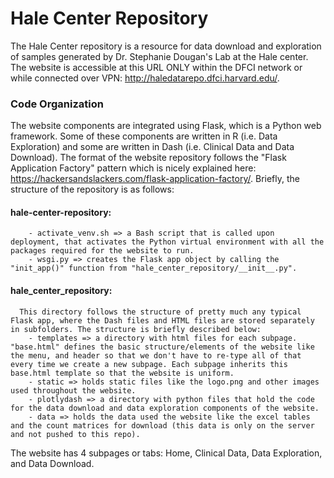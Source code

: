 # Hale Center Repository

The Hale Center repository is a resource for data download and exploration of samples generated by Dr. Stephanie Dougan's Lab at the Hale center. The website is accessible at this URL ONLY within the DFCI network or while connected over VPN: http://haledatarepo.dfci.harvard.edu/. 

### Code Organization

The website components are integrated using Flask, which is a Python web framework. Some of these components are written in R (i.e. Data Exploration) and some are written in Dash (i.e. Clinical Data and Data Download). The format of the website repository follows the "Flask Application Factory" pattern which is nicely explained here: https://hackersandslackers.com/flask-application-factory/. Briefly, the structure of the repository is as follows:

  #### hale-center-repository:
        - activate_venv.sh => a Bash script that is called upon deployment, that activates the Python virtual environment with all the packages required for the website to run.
        - wsgi.py => creates the Flask app object by calling the "init_app()" function from "hale_center_repository/__init__.py". 
  #### hale_center_repository:
      This directory follows the structure of pretty much any typical Flask app, where the Dash files and HTML files are stored separately in subfolders. The structure is briefly described below:
        - templates => a directory with html files for each subpage. "base.html" defines the basic structure/elements of the website like the menu, and header so that we don't have to re-type all of that every time we create a new subpage. Each subpage inherits this base.html template so that the website is uniform. 
        - static => holds static files like the logo.png and other images used throughout the website. 
        - plotlydash => a directory with python files that hold the code for the data download and data exploration components of the website. 
        - data => holds the data used the website like the excel tables and the count matrices for download (this data is only on the server and not pushed to this repo). 

The website has 4 subpages or tabs: Home, Clinical Data, Data Exploration, and Data Download. 

